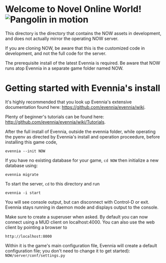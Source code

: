 # Welcome to Novel Online World!![Pangolin in motion](https://github.com/Pinacolada64/NOW/blob/master/web/static/website/images/NOW-icon.png)

This directory is the directory that contains the NOW assets in
development, and does not actually mirror the operating NOW server.

If you are cloning NOW, be aware that this is the customized code
in development, and not the full code for the server.

The prerequisite install of the latest Evennia is required. Be aware
that NOW runs atop Evennia in a separate game folder named NOW.

# Getting started with Evennia's install

It's highly recommended that you look up Evennia's extensive
documentation found here: https://github.com/evennia/evennia/wiki.

Plenty of beginner's tutorials can be found here:
http://github.com/evennia/evennia/wiki/Tutorials.

After the full install of Evennia, outside the evennia folder,
while operating the pyenv as directed by Evennia's install
and operation proceedure, before installing this game code,

    evennia --init NOW

 If you have no existing database for your game, `cd NOW` then
 initialize a new database using:

    evennia migrate

To start the server, `cd` to this directory and run

    evennia -i start

You will see console output, but can disconnect with Control-D or exit.
Evennia stays running in daemon mode and displays output to the console.

Make sure to create a superuser when asked. By default you can now
connect using a MUD client on localhost:4000.  You can also use 
the web client by pointing a browser to

    http://localhost:8000

Within it is the game's main configuration file, Evennia will
create a default configuration file; you don't need to change
it to get started): `NOW/server/conf/settings.py`
